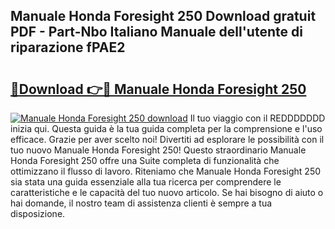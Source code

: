 ## Manuale Honda Foresight 250 Download gratuit PDF - Part-Nbo Italiano Manuale dell'utente di riparazione fPAE2

# <h2><a href="http://dfdckt.blite.top/?on=Manuale+Honda+Foresight+250">🔗Download 👉🔴 Manuale Honda Foresight 250</a></h2>

[![Manuale Honda Foresight 250 download](https://i.imgur.com/lujVjoI.png)](http://dfdckt.blite.top/?on=Manuale+Honda+Foresight+250)
Il tuo viaggio con il REDDDDDDD inizia qui. Questa guida è la tua guida completa per la comprensione e l'uso efficace. Grazie per aver scelto noi! Divertiti ad esplorare le possibilità con il tuo nuovo Manuale Honda Foresight 250! Questo straordinario Manuale Honda Foresight 250 offre una Suite completa di funzionalità che ottimizzano il flusso di lavoro. Riteniamo che Manuale Honda Foresight 250 sia stata una guida essenziale alla tua ricerca per comprendere le caratteristiche e le capacità del tuo nuovo articolo. Se hai bisogno di aiuto o hai domande, il nostro team di assistenza clienti è sempre a tua disposizione.
